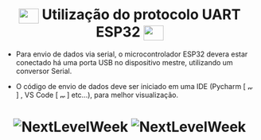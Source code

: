 <h1 align="center">
   <img align="center" alt="mgn-python" height="30" width="40" src="https://cdn.jsdelivr.net/gh/devicons/devicon/icons/python/python-original.svg"> Utilização do protocolo UART ESP32 <img align="center" alt="mgn-Csharp" height="30" width="40" src="https://cdn.jsdelivr.net/gh/devicons/devicon/icons/python/python-original.svg">
 </h1>

- Para envio de dados via serial, o microcontrolador ESP32 devera estar conectado há uma porta USB no dispositivo mestre, utilizando um conversor Serial.

- O código de envio de dados deve ser iniciado em uma IDE (Pycharm [ <img align="center" alt="mgn-pycharm" height="10" width="10" src="https://cdn.jsdelivr.net/gh/devicons/devicon/icons/pycharm/pycharm-original.svg"> ] , VS Code [ <img align="center" alt="mgn-vscode" height="10" width="10" src="https://cdn.jsdelivr.net/gh/devicons/devicon/icons/vscode/vscode-original.svg"> ] etc...), para melhor visualização.


<h1 align="center">
  <img alt="NextLevelWeek" title="#NextLevelWeek" src="https://user-images.githubusercontent.com/111460258/208216182-751a3189-a0aa-4221-8dbe-c55a95b13763.png" />

  <img alt="NextLevelWeek" title="#NextLevelWeek" src="https://user-images.githubusercontent.com/111460258/208216117-5e3a3e74-9eb6-4039-9548-5d69607bcdb7.png" />
</h1>


